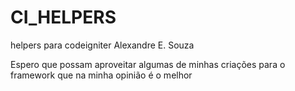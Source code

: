 CI_HELPERS
==========

helpers para codeigniter
Alexandre E. Souza

Espero que possam aproveitar algumas de minhas  criações para
o framework que na minha opinião é o melhor
